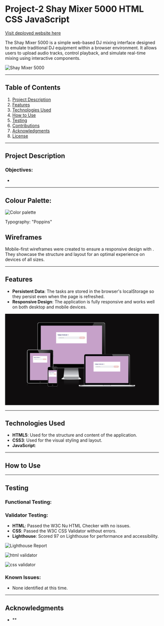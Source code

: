 # Project-2 Shay Mixer 5000 HTML CSS JavaScript

[Visit deployed website here](https://shan-tel4.github.io/Project-2/)

The Shay Mixer 5000 is a simple web-based DJ mixing interface designed to emulate traditional DJ equipment within a browser environment. It allows users to upload audio tracks, control playback, and simulate real-time mixing using interactive components.

![Shay Mixer 5000]()

---

## Table of Contents

1. [Project Description](#project-description)
2. [Features](#features)
3. [Technologies Used](#technologies-used)
4. [How to Use](#how-to-use)
5. [Testing](#testing)
6. [Contributions](#contributions)
7. [Acknowledgments](#acknowledgments)
8. [License](#license)

---

## Project Description



### Objectives:

- 

---


## Colour Palette:


![Color palette]()

Typography: "Poppins" 

## Wireframes

Mobile-first wireframes were created to ensure a responsive design with . They showcase the structure and layout for an optimal experience on devices of all sizes.

---

## Features

- **Persistent Data**: The tasks are stored in the browser's localStorage so they persist even when the page is refreshed.  
- **Responsive Design**: The application is fully responsive and works well on both desktop and mobile devices.

![Responsive Design](https://github.com/shan-tel4/to-do-list/blob/main/assets/images/responsive%20screenshot.png?raw=true)

---

## Technologies Used

- **HTML5**: Used for the structure and content of the application.  
- **CSS3**: Used for the visual styling and layout.  
- **JavaScript**:  

---

## How to Use



---

## Testing

### Functional Testing:



### Validator Testing:

- **HTML**: Passed the W3C Nu HTML Checker with no issues.  
- **CSS**: Passed the W3C CSS Validator without errors.
- **Lighthouse**: Scored 97 on Lighthouse for performance and accessibility.

![Lighthouse Report]()

![html validator]()

![css validator]()


### Known Issues:

- None identified at this time.

---



## Acknowledgments

- **
